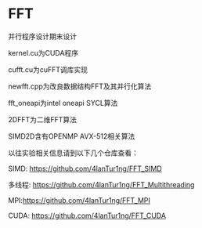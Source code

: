 # FFT
并行程序设计期末设计


kernel.cu为CUDA程序 


cufft.cu为cuFFT调库实现 


newfft.cpp为改良数据结构FFT及其并行化算法


fft_oneapi为intel oneapi SYCL算法


2DFFT为二维FFT算法


SIMD2D含有OPENMP AVX-512相关算法

以往实验相关信息请到以下几个仓库查看：


SIMD: https://github.com/4lanTur1ng/FFT_SIMD


多线程: https://github.com/4lanTur1ng/FFT_Multithreading


MPI:https://github.com/4lanTur1ng/FFT_MPI


CUDA: https://github.com/4lanTur1ng/FFT_CUDA
